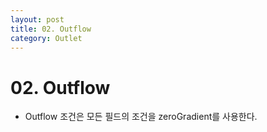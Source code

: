 ```yaml
---
layout: post
title: 02. Outflow
category: Outlet
---
```


# 02. Outflow

* Outflow 조건은 모든 필드의 조건을 zeroGradient를 사용한다.<br><br>